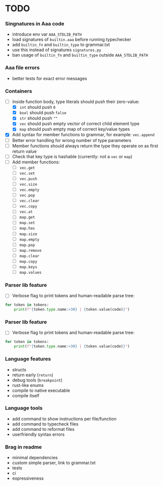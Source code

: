 # TODO

### Singnatures in Aaa code
- introduce env var `AAA_STDLIB_PATH`
- load signatures of `builtin.aaa` before running typechecker
- add `builtin_fn` and `builtin_type` to grammar.txt
- use this instead of signatures `signatures.py`
- ban usage of `builtin_fn` and `builtin_type` outside `AAA_STDLIB_PATH`

### Aaa file errors
- better tests for exact error messages

### Containers
- [ ] Inside function body, type literals should push their zero-value:
    - [x] `int` should push `0`
    - [x] `bool` should push `false`
    - [x] `str` should push `""`
    - [x] `vec` should push empty vector of correct child element type
    - [x] `map` should push empty map of correct key/value types
- [x] Add syntax for member functions to grammar, for example: `vec.append`
- [ ] Better error handling for wrong number of type parameters
- [ ] Member functions should always return the type they operate on as first return value
- [ ] Check that key type is hashable (currently: not a `vec` or `map`)
- [ ] Add member functions:
    - [ ] `vec.get`
    - [ ] `vec.set`
    - [ ] `vec.push`
    - [ ] `vec.size`
    - [ ] `vec.empty`
    - [ ] `vec.pop`
    - [ ] `vec.clear`
    - [ ] `vec.copy`
    - [ ] `vec.at`
    - [ ] `map.get`
    - [ ] `map.set`
    - [ ] `map.has`
    - [ ] `map.size`
    - [ ] `map.empty`
    - [ ] `map.pop`
    - [ ] `map.remove`
    - [ ] `map.clear`
    - [ ] `map.copy`
    - [ ] `map.keys`
    - [ ] `map.values`

### Parser lib feature
- [ ] Verbose flag to print tokens and human-readable parse tree:

```py
for token in tokens:
    print(f"{token.type.name:>30} | {token.value(code)}")
```


### Parser lib feature
- [ ] Verbose flag to print tokens and human-readable parse tree:

```py
for token in tokens:
    print(f"{token.type.name:>30} | {token.value(code)}")
```


### Language features
- structs
- return early (`return`)
- debug tools (`breakpoint`)
- rust-like enums
- compile to native executable
- compile itself

### Language tools
- add command to show instructions per file/function
- add command to typecheck files
- add command to reformat files
- userfriendly syntax errors

### Brag in readme
- minimal dependencies
- custom simple parser, link to grammar.txt
- tests
- ci
- expressiveness
